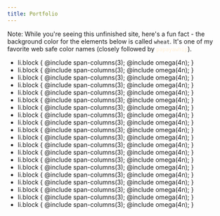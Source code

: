 ```yaml
---
title: Portfolio
---
```



<!-- Need to make card&#45;picture,&#45;title,&#45;description,&#45;hover, and auto reveal those -->
<!-- at the single&#45;column size! -->

Note: While you're seeing this unfinished site, here's a fun fact - the background
color for the elements below is called `wheat`. It's one of my favorite web
safe color names (closely followed by <code style="color: papayawhip;">papayawhip</code>).

<ul>
    <li class="card">li.block { @include span-columns(3); @include omega(4n); }</li>
    <li class="card">li.block { @include span-columns(3); @include omega(4n); }</li>
    <li class="card">li.block { @include span-columns(3); @include omega(4n); }</li>
    <li class="card">li.block { @include span-columns(3); @include omega(4n); }</li>
    <li class="card">li.block { @include span-columns(3); @include omega(4n); }</li>
    <li class="card">li.block { @include span-columns(3); @include omega(4n); }</li>
    <li class="card">li.block { @include span-columns(3); @include omega(4n); }</li>
    <li class="card">li.block { @include span-columns(3); @include omega(4n); }</li>
    <li class="card">li.block { @include span-columns(3); @include omega(4n); }</li>
    <li class="card">li.block { @include span-columns(3); @include omega(4n); }</li>
    <li class="card">li.block { @include span-columns(3); @include omega(4n); }</li>
    <li class="card">li.block { @include span-columns(3); @include omega(4n); }</li>
    <li class="card">li.block { @include span-columns(3); @include omega(4n); }</li>
    <li class="card">li.block { @include span-columns(3); @include omega(4n); }</li>
    <li class="card">li.block { @include span-columns(3); @include omega(4n); }</li>
    <li class="card">li.block { @include span-columns(3); @include omega(4n); }</li>
    <li class="card">li.block { @include span-columns(3); @include omega(4n); }</li>
    <li class="card">li.block { @include span-columns(3); @include omega(4n); }</li>
    <li class="card">li.block { @include span-columns(3); @include omega(4n); }</li>
    <li class="card">li.block { @include span-columns(3); @include omega(4n); }</li>
</ul>
